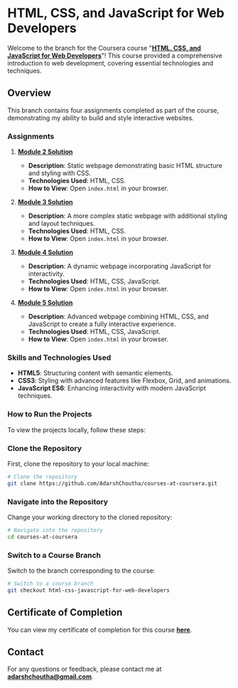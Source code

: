 # HTML, CSS, and JavaScript for Web Developers

Welcome to the branch for the Coursera course "**[HTML, CSS, and JavaScript for Web Developers](https://www.coursera.org/learn/html-css-javascript-for-web-developers)**"! This course provided a comprehensive introduction to web development, covering essential technologies and techniques.

## Overview

This branch contains four assignments completed as part of the course, demonstrating my ability to build and style interactive websites.


### Assignments

1. **[Module 2 Solution](https://github.com/AdarshChoutha/courses-at-coursera/tree/html-css-javascript-for-web-developers/mod2_solution)**
   - **Description**: Static webpage demonstrating basic HTML structure and styling with CSS.
   - **Technologies Used**: HTML, CSS.
   - **How to View**: Open `index.html` in your browser.

2. **[Module 3 Solution](https://github.com/AdarshChoutha/courses-at-coursera/tree/html-css-javascript-for-web-developers/mod3_solution)**
   - **Description**: A more complex static webpage with additional styling and layout techniques.
   - **Technologies Used**: HTML, CSS.
   - **How to View**: Open `index.html` in your browser.

3. **[Module 4 Solution](https://github.com/AdarshChoutha/courses-at-coursera/tree/html-css-javascript-for-web-developers/mod4_solution)**
   - **Description**: A dynamic webpage incorporating JavaScript for interactivity.
   - **Technologies Used**: HTML, CSS, JavaScript.
   - **How to View**: Open `index.html` in your browser.

4. **[Module 5 Solution](https://github.com/AdarshChoutha/courses-at-coursera/tree/html-css-javascript-for-web-developers/mod5_solution)**
   - **Description**: Advanced webpage combining HTML, CSS, and JavaScript to create a fully interactive experience.
   - **Technologies Used**: HTML, CSS, JavaScript.
   - **How to View**: Open `index.html` in your browser.

### Skills and Technologies Used

- **HTML5**: Structuring content with semantic elements.
- **CSS3**: Styling with advanced features like Flexbox, Grid, and animations.
- **JavaScript ES6**: Enhancing interactivity with modern JavaScript techniques.

### How to Run the Projects

To view the projects locally, follow these steps:

### Clone the Repository

First, clone the repository to your local machine:

```bash
# Clone the repository
git clone https://github.com/AdarshChoutha/courses-at-coursera.git
```

### Navigate into the Repository

Change your working directory to the cloned repository:

```bash
# Navigate into the repository
cd courses-at-coursera
```

### Switch to a Course Branch

Switch to the branch corresponding to the course:

```bash
# Switch to a course branch
git checkout html-css-javascript-for-web-developers
```


## Certificate of Completion

You can view my certificate of completion for this course **[here](https://www.coursera.org/account/accomplishments/verify/38ZBVLNZZ3XR)**.


## Contact

For any questions or feedback, please contact me at **[adarshchoutha@gmail.com](mailto:adarshchoutha@gmail.com)**.